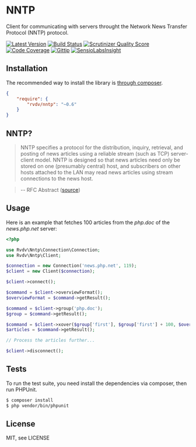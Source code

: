 # NNTP

Client for communicating with servers throught the Network News Transfer Protocol (NNTP) protocol.

[![Latest Version](http://img.shields.io/packagist/v/rvdv/nntp.svg?style=flat)](https://packagist.org/packages/rvdv/nntp)
[![Build Status](http://img.shields.io/travis/RobinvdVleuten/php-nntp.svg?style=flat)](https://travis-ci.org/robinvdvleuten/php-nntp)
[![Scrutinizer Quality Score](http://img.shields.io/scrutinizer/g/robinvdvleuten/php-nntp.svg?style=flat)](https://scrutinizer-ci.com/g/robinvdvleuten/php-nntp/)
[![Code Coverage](http://img.shields.io/scrutinizer/coverage/g/robinvdvleuten/php-nntp.svg?style=flat)](https://scrutinizer-ci.com/g/robinvdvleuten/php-nntp/)
[![Gittip](http://img.shields.io/gittip/robinvdvleuten.svg?style=flat)](https://www.gittip.com/robinvdvleuten/)
[![SensioLabsInsight](https://insight.sensiolabs.com/projects/115c5524-7c3a-4463-a48c-2e21257f25b4/mini.png)](https://insight.sensiolabs.com/projects/115c5524-7c3a-4463-a48c-2e21257f25b4)

## Installation

The recommended way to install the library is [through composer](http://getcomposer.org).

```JSON
{
    "require": {
        "rvdv/nntp": "~0.6"
    }
}
```

## NNTP?

> NNTP specifies a protocol for the distribution, inquiry, retrieval,
> and posting of news articles using a reliable stream (such as TCP)
> server-client model. NNTP is designed so that news articles need only
> be stored on one (presumably central) host, and subscribers on other
> hosts attached to the LAN may read news articles using stream
> connections to the news host.

> -- RFC Abstract ([source](http://tools.ietf.org/html/rfc977))

## Usage

Here is an example that fetches 100 articles from the _php.doc_ of the _news.php.net_ server:

```php
<?php

use Rvdv\Nntp\Connection\Connection;
use Rvdv\Nntp\Client;

$connection = new Connection('news.php.net', 119);
$client = new Client($connection);

$client->connect();

$command = $client->overviewFormat();
$overviewFormat = $command->getResult();

$command = $client->group('php.doc');
$group = $command->getResult();

$command = $client->xover($group['first'], $group['first'] + 100, $overviewFormat);
$articles = $command->getResult();

// Process the articles further...

$client->disconnect();
```

## Tests

To run the test suite, you need install the dependencies via composer, then run PHPUnit.

```bash
$ composer install
$ php vendor/bin/phpunit
```

## License

MIT, see LICENSE
